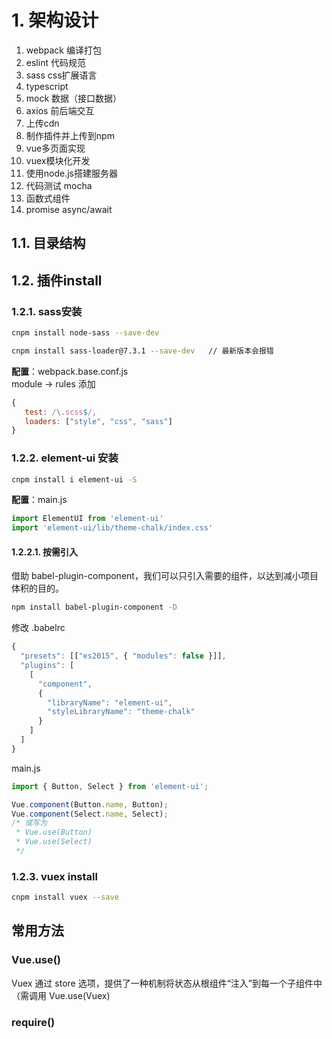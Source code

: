 
# 1. 架构设计

1. webpack 编译打包
2. eslint 代码规范
3. sass css扩展语言
4. typescript
5. mock 数据（接口数据）
6. axios 前后端交互
7. 上传cdn
8. 制作插件并上传到npm
9. vue多页面实现
10. vuex模块化开发
11. 使用node.js搭建服务器
12. 代码测试 mocha
13. 函数式组件
14. promise async/await

## 1.1. 目录结构

## 1.2. 插件install

### 1.2.1. sass安装

```bash
cnpm install node-sass --save-dev

cnpm install sass-loader@7.3.1 --save-dev   // 最新版本会报错
```

**配置**：webpack.base.conf.js  
module -> rules  添加

```javascript
{
   test: /\.scss$/,
   loaders: ["style", "css", "sass"]
}
```

### 1.2.2. element-ui 安装

```bash
cnpm install i element-ui -S
```

**配置**：main.js

```javascript
import ElementUI from 'element-ui'
import 'element-ui/lib/theme-chalk/index.css'
```

#### 1.2.2.1. 按需引入

借助 babel-plugin-component，我们可以只引入需要的组件，以达到减小项目体积的目的。  

```bash
npm install babel-plugin-component -D
```

修改 .babelrc

```javascript
{
  "presets": [["es2015", { "modules": false }]],
  "plugins": [
    [
      "component",
      {
        "libraryName": "element-ui",
        "styleLibraryName": "theme-chalk"
      }
    ]
  ]
}
```

main.js

```javascript
import { Button, Select } from 'element-ui';

Vue.component(Button.name, Button);
Vue.component(Select.name, Select);
/* 或写为
 * Vue.use(Button)
 * Vue.use(Select)
 */
```

### 1.2.3. vuex install

```bash
cnpm install vuex --save
```

## 常用方法

### Vue.use()

Vuex 通过 store 选项，提供了一种机制将状态从根组件“注入”到每一个子组件中（需调用 Vue.use(Vuex)  

### require()


